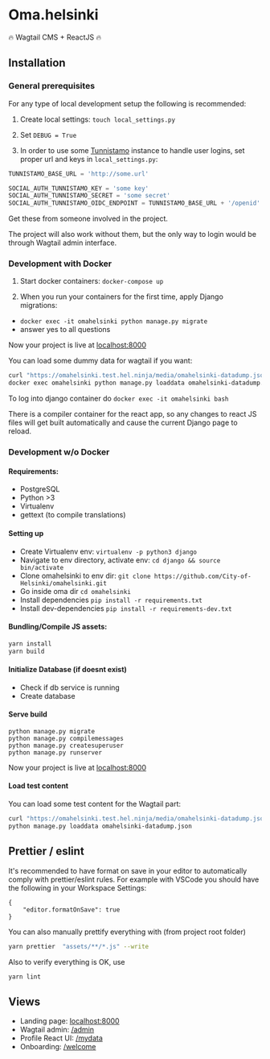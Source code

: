 # Oma.helsinki

:fire: Wagtail CMS + ReactJS :fire:

## Installation

### General prerequisites

For any type of local development setup the following is recommended:

1. Create local settings: `touch local_settings.py`

2. Set `DEBUG = True`

3. In order to use some [Tunnistamo](https://github.com/City-of-Helsinki/tunnistamo)
   instance to handle user logins, set proper url and keys in `local_settings.py`:

```python
TUNNISTAMO_BASE_URL = 'http://some.url'

SOCIAL_AUTH_TUNNISTAMO_KEY = 'some key'
SOCIAL_AUTH_TUNNISTAMO_SECRET = 'some secret'
SOCIAL_AUTH_TUNNISTAMO_OIDC_ENDPOINT = TUNNISTAMO_BASE_URL + '/openid'
```

Get these from someone involved in the project.

The project will also work without them, but the only way to login
would be through Wagtail admin interface.

### Development with Docker

1. Start docker containers: `docker-compose up`

2. When you run your containers for the first time, apply Django migrations:

- `docker exec -it omahelsinki python manage.py migrate`
- answer yes to all questions

Now your project is live at [localhost:8000](http://localhost:8000)

You can load some dummy data for wagtail if you want:

```bash
curl "https://omahelsinki.test.hel.ninja/media/omahelsinki-datadump.json" > omahelsinki-datadump.json
docker exec omahelsinki python manage.py loaddata omahelsinki-datadump.json
```

To log into django container do `docker exec -it omahelsinki bash`

There is a compiler container for the react app, so any changes to
react JS files will get built automatically and cause the current Django
page to reload.

### Development w/o Docker

#### Requirements:

- PostgreSQL
- Python >3
- Virtualenv
- gettext (to compile translations)

#### Setting up

- Create Virtualenv env: `virtualenv -p python3 django`
- Navigate to env directory, activate env: `cd django && source bin/activate`
- Clone omahelsinki to env dir: `git clone https://github.com/City-of-Helsinki/omahelsinki.git`
- Go inside oma dir `cd omahelsinki`
- Install dependencies `pip install -r requirements.txt`
- Install dev-dependencies `pip install -r requirements-dev.txt`

#### Bundling/Compile JS assets:

```bash
yarn install
yarn build
```

#### Initialize Database (if doesnt exist)

- Check if db service is running
- Create database

#### Serve build

```
python manage.py migrate
python manage.py compilemessages
python manage.py createsuperuser
python manage.py runserver
```

Now your project is live at [localhost:8000](http://localhost:8000)

#### Load test content

You can load some test content for the Wagtail part:

```bash
curl "https://omahelsinki.test.hel.ninja/media/omahelsinki-datadump.json" > omahelsinki-datadump.json
python manage.py loaddata omahelsinki-datadump.json
```

## Prettier / eslint

It's recommended to have format on save in your editor to automatically comply with prettier/eslint rules.
For example with VSCode you should have the following in your Workspace Settings:

```
{
    "editor.formatOnSave": true
}
```

You can also manually prettify everything with (from project root folder)

```bash
yarn prettier  "assets/**/*.js" --write
```

Also to verify everything is OK, use

```bash
yarn lint
```

## Views

- Landing page: [localhost:8000](http://localhost:8000)
- Wagtail admin: [/admin](http://localhost:8000/admin)
- Profile React UI: [/mydata](http://localhost:8000/mydata)
- Onboarding: [/welcome](http://localhost:8000/welcome)
